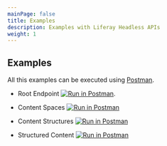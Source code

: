 ```yaml
---
mainPage: false
title: Examples
description: Examples with Liferay Headless APIs
weight: 1
---
```


## Examples

All this examples can be executed using [Postman](https://www.getpostman.com/).

* Root Endpoint [![Run in Postman](https://run.pstmn.io/button.svg)](https://app.getpostman.com/run-collection/b0dd6a99c5416d9703f3).

* Content Spaces [![Run in Postman](https://run.pstmn.io/button.svg)](https://app.getpostman.com/run-collection/a53b9b48cfb429ad8668)

* Content Structures [![Run in Postman](https://run.pstmn.io/button.svg)](https://app.getpostman.com/run-collection/cfa24938c5ac3c5ab455)

* Structured Content [![Run in Postman](https://run.pstmn.io/button.svg)](https://app.getpostman.com/run-collection/cfa24938c5ac3c5ab455)